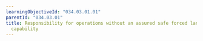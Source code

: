 ```yaml
---
learningObjectiveId: "034.03.01.01"
parentId: "034.03.01"
title: Responsibility for operations without an assured safe forced landing
  capability
---
```

